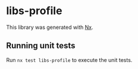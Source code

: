 # libs-profile

This library was generated with [Nx](https://nx.dev).

## Running unit tests

Run `nx test libs-profile` to execute the unit tests.
